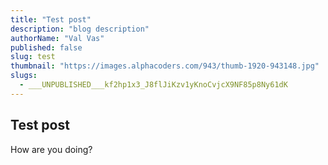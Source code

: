 ```yaml
---
title: "Test post"
description: "blog description"
authorName: "Val Vas"
published: false
slug: test
thumbnail: "https://images.alphacoders.com/943/thumb-1920-943148.jpg"
slugs:
  - ___UNPUBLISHED___kf2hp1x3_J8flJiKzv1yKnoCvjcX9NF85p8Ny61dK
---
```


## Test post

How are you doing?
